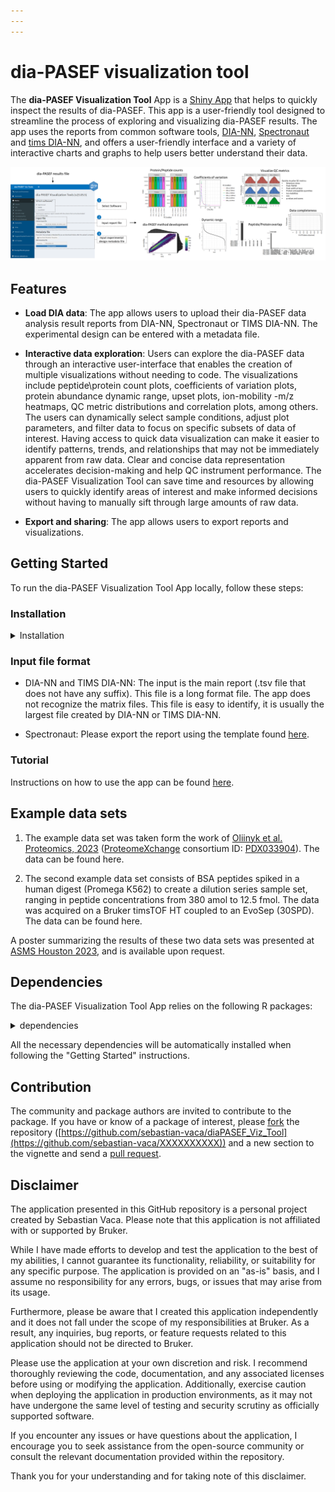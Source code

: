 ```yaml
---
---
---
```


# dia-PASEF visualization tool

The **dia-PASEF Visualization Tool** App is a [Shiny App](https://www.rstudio.com/products/shiny/) that helps to quickly inspect the results of dia-PASEF. This app is a user-friendly tool designed to streamline the process of exploring and visualizing dia-PASEF results. The app uses the reports from common software tools, [DIA-NN](https://github.com/vdemichev/DiaNN), [Spectronaut](https://biognosys.com/software/spectronaut/) and [tims DIA-NN](https://www.bruker.com/en/products-and-solutions/mass-spectrometry/ms-software/paser.html), and offers a user-friendly interface and a variety of interactive charts and graphs to help users better understand their data.

![](www/App_figures.png)

## Features

-   **Load DIA data**: The app allows users to upload their dia-PASEF data analysis result reports from DIA-NN, Spectronaut or TIMS DIA-NN. The experimental design can be entered with a metadata file.

-   **Interactive data exploration**: Users can explore the dia-PASEF data through an interactive user-interface that enables the creation of multiple visualizations without needing to code. The visualizations include peptide\\protein count plots, coefficients of variation plots, protein abundance dynamic range, upset plots, ion-mobility -m/z heatmaps, QC metric distributions and correlation plots, among others. The users can dynamically select sample conditions, adjust plot parameters, and filter data to focus on specific subsets of data of interest. Having access to quick data visualization can make it easier to identify patterns, trends, and relationships that may not be immediately apparent from raw data. Clear and concise data representation accelerates decision-making and help QC instrument performance. The dia-PASEF Visualization Tool can save time and resources by allowing users to quickly identify areas of interest and make informed decisions without having to manually sift through large amounts of raw data.

-   **Export and sharing**: The app allows users to export reports and visualizations.

## Getting Started

To run the dia-PASEF Visualization Tool App locally, follow these steps:

### Installation

<details>

<summary>Installation</summary>

1.  **Install R**: Make sure you have R installed on your system. You can download it from the official R project website (<https://www.r-project.org>).

2.  **Install required packages**: Open the R console or an integrated development environment (IDE) and install the required R packages by executing the following commands:

``` r
if (!require("BiocManager", quietly = TRUE))
  install.packages("BiocManager")
if(!require("cmapR", quietly = T)) {BiocManager::install("cmapR")}


if(!require("shinydashboard", quietly = T)) {install.packages("shinydashboard")}
if(!require("tidyverse", quietly = T)) {install.packages("tidyverse")}
if(!require("cowplot", quietly = T)) {install.packages("cowplot")}
if(!require("UpSetR", quietly = T)) {install.packages("UpSetR")}
if(!require("plotly", quietly = T)) {install.packages("plotly")}
if(!require("shinyWidgets", quietly = T)) {install.packages("shinyWidgets")}
if(!require("ggrepel", quietly = T)) {install.packages("ggrepel")}
if(!require("heatmaply", quietly = T)) {install.packages("heatmaply")}
if(!require("shinyShortcut", quietly = T)) {install.packages("shinyShortcut")}
if(!require("testthat", quietly = T)) {install.packages("testthat")}
if(!require("colourvalues", quietly = T)) {install.packages("colourvalues")}
if(!require("shinycssloaders", quietly = T)) {install.packages("shinycssloaders")}
if(!require("GGally", quietly = T)) {install.packages("GGally")}
if(!require("shinyjs", quietly = T)) {install.packages("shinyjs")}
if(!require("FactoMineR", quietly = T)) {install.packages("FactoMineR")}
```

3.  **Download the app**: Clone or download the repository containing the Shiny app code from the GitHub repository <https://github.com/sebastian-vaca/diaPASEF_Viz_Tool>

4.  **Run the app**: Navigate to the downloaded app directory and open the R console or IDE. Load the Shiny library and run the app using the following command:

``` r
library(shiny)
runApp()
```

5.  **Access the app**: After running the above command, the Shiny app will start running locally. Open your web browser and visit the URL displayed in the R console to access the app.

</details>

### Input file format

-   DIA-NN and TIMS DIA-NN: The input is the main report (.tsv file that does not have any suffix). This file is a long format file. The app does not recognize the matrix files. This file is easy to identify, it is usually the largest file created by DIA-NN or TIMS DIA-NN.

-   Spectronaut: Please export the report using the template found [here](Spectronaut_report_template/).

### Tutorial

Instructions on how to use the app can be found [here](tutorial/).

## Example data sets

1.  The example data set was taken form the work of [Oliinyk et al. Proteomics, 2023](https://analyticalsciencejournals.onlinelibrary.wiley.com/doi/full/10.1002/pmic.202200032) ([ProteomeXchange](http://www.proteomexchange.org/) consortium ID: [PDX033904](https://www.ebi.ac.uk/pride/archive/projects/PXD033904)). The data can be found here.

2.  The second example data set consists of BSA peptides spiked in a human digest (Promega K562) to create a dilution series sample set, ranging in peptide concentrations from 380 amol to 12.5 fmol. The data was acquired on a Bruker timsTOF HT coupled to an EvoSep (30SPD). The data can be found here.

A poster summarizing the results of these two data sets was presented at [ASMS Houston 2023](https://www.asms.org/conferences/annual-conference/annual-conference-homepage), and is available upon request.

## Dependencies

The dia-PASEF Visualization Tool App relies on the following R packages:

<details>

<summary>dependencies</summary>

-   **tidyverse**: A collection of R packages for data manipulation, visualization, and analysis, providing a consistent and powerful set of tools.

-   **cowplot**: An R package for creating complex plots by combining multiple plots into a single plot grid with customized annotations and themes.

-   **UpSetR**: A package for visualizing and exploring complex intersections and sets of elements using UpSet plots.

-   **plotly**: An interactive plotting package in R that creates highly customizable, web-based graphs and visualizations.

-   **shinyWidgets**: Provides a set of user-friendly, customizable widgets and inputs for creating interactive Shiny applications.

-   **ggrepel**: A package that adds text labels to ggplot2 plots with intelligent label repulsion, making it easier to visualize data without overlapping labels.

-   **heatmaply**: Offers an interactive heatmap visualization tool for exploring and analyzing high-dimensional datasets.

-   **shinyShortcut**: Simplifies the creation of Shiny applications by providing a set of shortcut functions for common tasks and UI elements.

-   **testthat**: An R package for unit testing that makes it easy to write and run tests for R code and packages.

-   **colourvalues**: Provides a collection of color palettes and utility functions for working with colors in R.

-   **shinycssloaders**: Adds loading animations and spinners to Shiny applications to enhance the user experience during data loading or computation.

-   **GGally**: Extends the functionality of ggplot2 with additional statistical visualizations, matrix plots, and groupwise comparisons.

-   **shinyjs**: Allows for easy integration of JavaScript functions and code into Shiny applications to enhance interactivity and customization.

</details>

All the necessary dependencies will be automatically installed when following the "Getting Started" instructions.

## Contribution

The community and package authors are invited to contribute to the package. If you have or know of a package of interest, please [fork](https://help.github.com/articles/fork-a-repo) the repository ([https://github.com/sebastian-vaca/diaPASEF_Viz_Tool](https://github.com/sebastian-vaca/XXXXXXXXXX)) and a new section to the vignette and send a [pull request](https://help.github.com/articles/creating-a-pull-request).

## Disclaimer

The application presented in this GitHub repository is a personal project created by Sebastian Vaca. Please note that this application is not affiliated with or supported by Bruker.

While I have made efforts to develop and test the application to the best of my abilities, I cannot guarantee its functionality, reliability, or suitability for any specific purpose. The application is provided on an "as-is" basis, and I assume no responsibility for any errors, bugs, or issues that may arise from its usage.

Furthermore, please be aware that I created this application independently and it does not fall under the scope of my responsibilities at Bruker. As a result, any inquiries, bug reports, or feature requests related to this application should not be directed to Bruker.

Please use the application at your own discretion and risk. I recommend thoroughly reviewing the code, documentation, and any associated licenses before using or modifying the application. Additionally, exercise caution when deploying the application in production environments, as it may not have undergone the same level of testing and security scrutiny as officially supported software.

If you encounter any issues or have questions about the application, I encourage you to seek assistance from the open-source community or consult the relevant documentation provided within the repository.

Thank you for your understanding and for taking note of this disclaimer.
